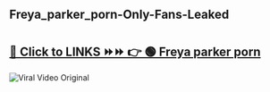 
 ## Freya_parker_porn-Only-Fans-Leaked

# <h2><a href="https://clipsfans.com/Freya_parker_porn&ref=git">🔗 Click to LINKS ⏩⏩ 👉 🟢 Freya parker porn </a></h2>

<a href="https://clipsfans.com/Freya_parker_porn&ref=git" rel="nofollow" data-target="animated-image.originalLink"><img src="https://i.ibb.co.com/xMMVF88/686577567.gif" alt="Viral Video Original" style="max-width: 100%; display: inline-block;" data-target="animated-image.originalImage"></a>
